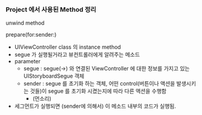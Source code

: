 ### Project 에서 사용된 Method 정리

unwind method

prepare(for:sender:)
* UIViewController class 의 instance method
* segue 가 실행될거라고 뷰컨트롤러에게 알려주는 메소드
* parameter
  * segue : segue(->) 와 연결된 ViewController 에 대한 정보를 가지고 있는 UIStoryboardSegue 객체
  * sender : segue 를 초기화 하는 객체, 어떤 control(버튼이나 액션을 발생시키는 것들)이 segue 를 초기화 시켰는지에 따라 다른 액션을 수행함
    * (먼소리)
* 세그먼트가 실행되면 (sender에 의해서) 이 메소드 내부의 코드가 실행됨.





